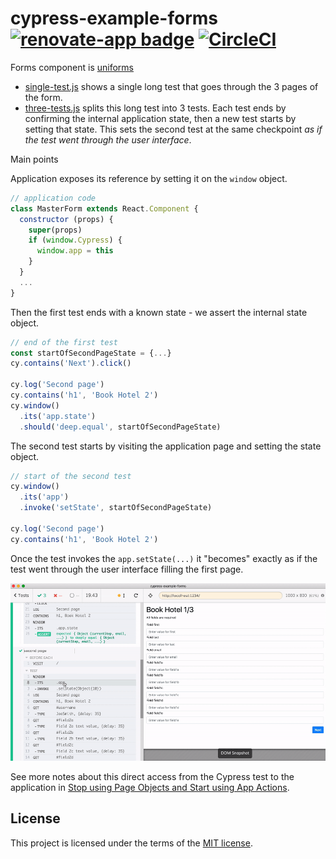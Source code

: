 # cypress-example-forms [![renovate-app badge][renovate-badge]][renovate-app] [![CircleCI](https://circleci.com/gh/bahmutov/cypress-example-forms/tree/master.svg?style=svg)](https://circleci.com/gh/bahmutov/cypress-example-forms/tree/master)

Forms component is [uniforms](https://uniforms.tools/docs/tutorials-basic-uniforms-usage)

- [single-test.js](cypress/integration/single-test.js) shows a single long test that goes through the 3 pages of the form.
- [three-tests.js](cypress/integration/three-tests.js) splits this long test into 3 tests. Each test ends by confirming the internal application state, then a new test starts by setting that state. This sets the second test at the same checkpoint _as if the test went through the user interface_.

Main points

Application exposes its reference by setting it on the `window` object.

```js
// application code
class MasterForm extends React.Component {
  constructor (props) {
    super(props)
    if (window.Cypress) {
      window.app = this
    }
  }
  ...
}
```

Then the first test ends with a known state - we assert the internal state object.

```js
// end of the first test
const startOfSecondPageState = {...}
cy.contains('Next').click()

cy.log('Second page')
cy.contains('h1', 'Book Hotel 2')
cy.window()
  .its('app.state')
  .should('deep.equal', startOfSecondPageState)
```

The second test starts by visiting the application page and setting the state object.

```js
// start of the second test
cy.window()
  .its('app')
  .invoke('setState', startOfSecondPageState)

cy.log('Second page')
cy.contains('h1', 'Book Hotel 2')
```

Once the test invokes the `app.setState(...)` it "becomes" exactly as if the test went through the user interface filling the first page.

![Start of the second test](images/start-of-second-test.gif)

See more notes about this direct access from the Cypress test to the application in [Stop using Page Objects and Start using App Actions](https://www.cypress.io/blog/2019/01/03/stop-using-page-objects-and-start-using-app-actions/).

## License

This project is licensed under the terms of the [MIT license](/LICENSE.md).

[renovate-badge]: https://img.shields.io/badge/renovate-app-blue.svg
[renovate-app]: https://renovateapp.com/
